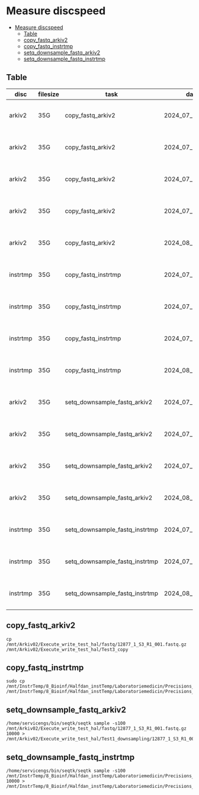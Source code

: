 # Measure discspeed

- [Measure discspeed](#measure-discspeed)
  - [Table](#table)
  - [copy_fastq_arkiv2](#copy_fastq_arkiv2)
  - [copy_fastq_instrtmp](#copy_fastq_instrtmp)
  - [setq_downsample_fastq_arkiv2](#setq_downsample_fastq_arkiv2)
  - [setq_downsample_fastq_instrtmp](#setq_downsample_fastq_instrtmp)

## Table

| disc     | filesize | task                           | date             | duration                  | duration_secs |
| -------- | -------- | ------------------------------ | ---------------- | ------------------------- | ------------- |
| arkiv2   | 35G      | copy_fastq_arkiv2              | 2024_07_11_12_25 | 11 minutes and 22 seconds | NA            |
| arkiv2   | 35G      | copy_fastq_arkiv2              | 2024_07_11_13_21 | 10 minutes and 1 seconds  | NA            |
| arkiv2   | 35G      | copy_fastq_arkiv2              | 2024_07_11_14_55 | 9 minutes and 54 seconds  | NA            |
| arkiv2   | 35G      | copy_fastq_arkiv2              | 2024_07_11_16_40 | 9 minutes and 56 seconds  | 596           |
| arkiv2   | 35G      | copy_fastq_arkiv2              | 2024_08_13_11_37 | 10 minutes and 15 seconds | 615           |
| instrtmp | 35G      | copy_fastq_instrtmp            | 2024_07_11_13_23 | 1 minutes and 45 seconds  | NA            |
| instrtmp | 35G      | copy_fastq_instrtmp            | 2024_07_11_14_57 | 1 minutes and 45 seconds  | NA            |
| instrtmp | 35G      | copy_fastq_instrtmp            | 2024_07_11_16_41 | 1 minutes and 33 seconds  | 93            |
| instrtmp | 35G      | copy_fastq_instrtmp            | 2024_08_13_11_38 | 1 minutes and 43 seconds  | 103           |
| arkiv2   | 35G      | setq_downsample_fastq_arkiv2   | 2024_07_11_13_40 | 17 minutes and 27 seconds | NA            |
| arkiv2   | 35G      | setq_downsample_fastq_arkiv2   | 2024_07_11_15_14 | 17 minutes and 32 seconds | NA            |
| arkiv2   | 35G      | setq_downsample_fastq_arkiv2   | 2024_07_11_17_00 | 18 minutes and 10 seconds | 1090          |
| arkiv2   | 35G      | setq_downsample_fastq_arkiv2   | 2024_08_13_11_52 | 13 minutes and 12 seconds | 792           |
| instrtmp | 35G      | setq_downsample_fastq_instrtmp | 2024_07_11_14_19 | 11 minutes and 46 seconds | NA            |
| instrtmp | 35G      | setq_downsample_fastq_instrtmp | 2024_07_11_15_26 | 11 minutes and 49 seconds | NA            |
| instrtmp | 35G      | setq_downsample_fastq_instrtmp | 2024_08_13_12_04 | 11 minutes and 49 seconds | 709           |

## copy_fastq_arkiv2

    cp /mnt/Arkiv02/Execute_write_test_hal/fastq/12877_1_S3_R1_001.fastq.gz /mnt/Arkiv02/Execute_write_test_hal/Test3_copy

## copy_fastq_instrtmp

    sudo cp /mnt/InstrTemp/8_Bioinf/Halfdan_instTemp/Laboratoriemedicin/Precisions_medicinskt_laboratorium/Computational_resources/compare_disc_speeds/Execute_write_test_hal/fastq/12877_1_S3_R1_001.fastq.gz /mnt/InstrTemp/8_Bioinf/Halfdan_instTemp/Laboratoriemedicin/Precisions_medicinskt_laboratorium/Computational_resources/compare_disc_speeds/Execute_write_test_hal/Test3_copy

## setq_downsample_fastq_arkiv2

    /home/servicengs/bin/seqtk/seqtk sample -s100 /mnt/Arkiv02/Execute_write_test_hal/fastq/12877_1_S3_R1_001.fastq.gz 10000 > /mnt/Arkiv02/Execute_write_test_hal/Test1_downsampling/12877_1_S3_R1_001_10k.fastq.gz

## setq_downsample_fastq_instrtmp

    /home/servicengs/bin/seqtk/seqtk sample -s100 /mnt/InstrTemp/8_Bioinf/Halfdan_instTemp/Laboratoriemedicin/Precisions_medicinskt_laboratorium/Computational_resources/compare_disc_speeds/Execute_write_test_hal/fastq/12877_1_S3_R1_001.fastq.gz 10000 > /mnt/InstrTemp/8_Bioinf/Halfdan_instTemp/Laboratoriemedicin/Precisions_medicinskt_laboratorium/Computational_resources/compare_disc_speeds/Execute_write_test_hal/Test1_downsampling/12877_1_S3_R1_001.fastq_10k.gz
